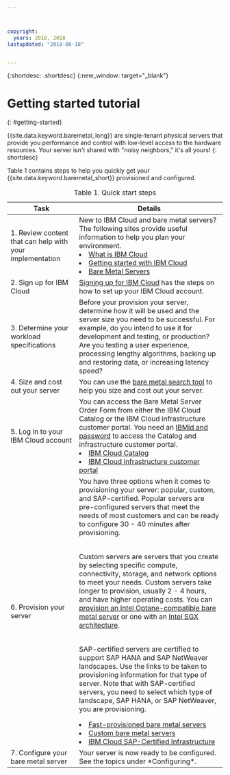```yaml
---



copyright:
  years: 2018, 2018
lastupdated: "2018-06-18"


---
```


{:shortdesc: .shortdesc}
{:new_window: target="_blank"}

# Getting started tutorial
{: #getting-started}

{{site.data.keyword.baremetal_long}} are single-tenant physical servers that provide you performance and control with low-level access to the hardware resources. Your server isn't shared with "noisy neighbors," it's all yours!
{: shortdesc}

Table 1 contains steps to help you quickly get your {{site.data.keyword.baremetal_short}} provisioned and configured.
<table>
   <CAPTION>Table 1. Quick start steps</CAPTION>
   <THEAD>
   <TR>
   <th>Task</th>
   <th>Details</th>
   </TR>
   </THEAD>
   <TBODY>
   <tr>
   <td>1. Review content that can help with your implementation</td>
   <td>New to IBM Cloud and bare metal servers? The following sites provide useful information to help you plan your environment.
   <li><a href="https://ibm.com/cloud-computing/">What is IBM Cloud</a></li>
   <li><a href="https://ibm.com/cloud/get-started">Getting started with IBM Cloud</a></li>
   <li><a href="https://www.ibm.com/cloud/bare-metal-servers">Bare Metal Servers</a></li>
   </td>
 <tr>
   <td>2. Sign up for IBM Cloud</td>
   <td><a href="https://console.bluemix.net/docs/admin/adminpublic.html#signing-up-for-ibm-cloud">Signing up for IBM Cloud</a> has the steps on how to set up your IBM Cloud account.</td>
 <tr>
   <td>3. Determine your workload specifications</td>
   <td>Before your provision your server, determine how it will be used and the server size you need to be successful. For example, do you intend to use it for development and testing, or production? Are you testing a user experience, processing lengthy algorithms, backing up and restoring data, or increasing latency speed?</td>  
 <tr>
   <td>4. Size and cost out your server</td>
   <td>You can use the <a href="https://www.ibm.com/cloud-computing/bluemix/bare-metal-search">bare metal search tool</a> to help you size and cost out your server.</td>
 <tr>
   <td>5. Log in to your IBM Cloud account</td>
   <td>You can access the Bare Metal Server Order Form from either the IBM Cloud Catalog or the IBM Cloud infrastructure customer portal. You need an <a href="https://console.bluemix.net/docs/customer-portal/getting-started.html#getting-started">IBMid and password</a> to access the Catalog and infrastructure customer portal.
   <li><a href="https://console.bluemix.net/catalog/">IBM Cloud Catalog</a></li>
   <li><a href="https://control.softlayer.com">IBM Cloud infrastructure customer portal</a></li>  
   </td>   
<tr>   
   <td>6. Provision your server</td>
   <td>You have three options when it comes to provisioning your server: popular, custom, and SAP-certified. Popular servers are pre-configured servers that meet the needs of most customers and can be ready to configure 30 - 40 minutes after provisioning.


<br>Custom servers are servers that you create by selecting specific compute, connectivity, storage, and network options to meet your needs. Custom servers take longer to provision, usually 2 - 4 hours, and have higher operating costs. You can <a href="/docs/bare-metal/bm_provision_ssd.html">provision an Intel Optane-compatible bare metal server</a> or one with an <a href="/docs/bare-metal/bare-metal-provision-SGX.html">Intel SGX architecture</a>.

<br>SAP-certified servers are certified to support SAP HANA and SAP NetWeaver landscapes.
Use the links to be taken to provisioning information for that type of server. Note that with SAP-certified servers, you need to select which type of landscape, SAP HANA, or SAP NetWeaver, you are provisioning.  
  <li><a href="/docs/bare-metal/baremetal-provision-popular.html">Fast-provisioned bare metal servers</a></li>
  <li><a href="/docs/bare-metal/baremetal-provision.html">Custom bare metal servers</a></li>
  <li><a href="/docs/bare-metal/bare-metal-sap-applications.html">IBM Cloud SAP-Certified Infrastructure</a></li>
  </td>
 <tr>
   <td>7. Configure your bare metal server</td>
   <td>Your server is now ready to be configured. See the topics under *Configuring*.</td>
   </td>
   </tr>
   </TBODY>
   </table>
